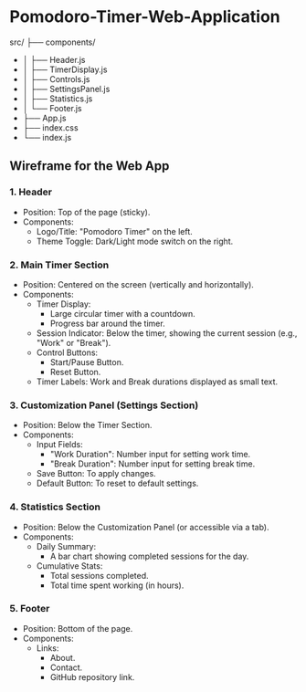 # Pomodoro-Timer-Web-Application
src/
 ├── components/
* │   ├── Header.js
* │   ├── TimerDisplay.js
* │   ├── Controls.js
* │   ├── SettingsPanel.js
* │   ├── Statistics.js
* │   └── Footer.js
* ├── App.js
* ├── index.css
* └── index.js

## Wireframe for the Web App
### 1. Header
* Position: Top of the page (sticky).
* Components:
   * Logo/Title: "Pomodoro Timer" on the left.
   * Theme Toggle: Dark/Light mode switch on the right.
### 2. Main Timer Section
* Position: Centered on the screen (vertically and horizontally).
* Components:
   * Timer Display:
      * Large circular timer with a countdown.
      * Progress bar around the timer.
   * Session Indicator: Below the timer, showing the current session (e.g., "Work" or "Break").
   * Control Buttons:
      * Start/Pause Button.
      * Reset Button.
   * Timer Labels: Work and Break durations displayed as small text.
### 3. Customization Panel (Settings Section)
* Position: Below the Timer Section.
* Components:
   * Input Fields:
      * "Work Duration": Number input for setting work time.
      * "Break Duration": Number input for setting break time.
   * Save Button: To apply changes.
   * Default Button: To reset to default settings.
### 4. Statistics Section
* Position: Below the Customization Panel (or accessible via a tab).
* Components:
   * Daily Summary:
      * A bar chart showing completed sessions for the day.
   * Cumulative Stats:
      * Total sessions completed.
      * Total time spent working (in hours).
### 5. Footer
* Position: Bottom of the page.
* Components:
   * Links:
      * About.
      * Contact.
      * GitHub repository link.



